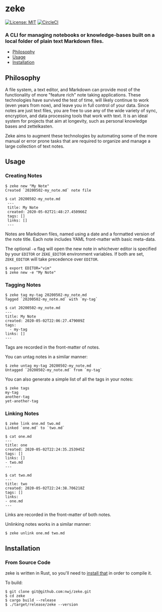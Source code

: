 # zeke

[![License: MIT](https://img.shields.io/badge/License-MIT-blue.svg)](https://opensource.org/licenses/MIT)
[![CircleCI](https://dl.circleci.com/status-badge/img/circleci/VM8enYtRd7z5ktxpDSNF3i/NnsMHwwQryUWewHPTvmxg4/tree/main.svg?style=svg)](https://dl.circleci.com/status-badge/redirect/circleci/VM8enYtRd7z5ktxpDSNF3i/NnsMHwwQryUWewHPTvmxg4/tree/main)

### A CLI for managing notebooks or knowledge-bases built on a local folder of plain text Markdown files.

- [Philosophy](#philosophy)
- [Usage](#usage)
- [Installation](#installation)

## Philosophy

A file system, a text editor, and Markdown can provide most of the functionality of more "feature rich" note taking applications. These technologies have survived the test of time, will likely continue to work (even years from now), and leave you in full control of your data. Since notes are just text files, you are free to use any of the wide variety of sync, encryption, and data processing tools that work with text. It is an ideal system for projects that aim at longevity, such as personal knowledge bases and zettelkasten.

Zeke aims to augment these technologies by automating some of the more manual or error prone tasks that are required to organize and manage a large collection of text notes.

## Usage

### Creating Notes

```
$ zeke new "My Note"
Created `20200502-my_note.md` note file

$ cat 20200502-my_note.md
 ---
 title: My Note
 created: 2020-05-02T21:48:27.450966Z
 tags: []
 links: []
 ---
```

Notes are Markdown files, named using a date and a formatted version of the note title. Each note includes YAML front-matter with basic meta-data.

The optional `-e` flag will open the new note in whichever editor is specified by your `EDITOR` or `ZEKE_EDITOR` environment variables. If both are set, `ZEKE_EDITOR` will take precedence over `EDITOR`.

```
$ export EDITOR="vim"
$ zeke new -e "My Note"
```

### Tagging Notes
```
$ zeke tag my-tag 20200502-my_note.md
Tagged `20200502-my_note.md` with `my-tag`

$ cat 20200502-my_note.md
---
title: My Note
created: 2020-05-02T22:06:27.479009Z
tags:
  - my-tag
links: []
---
```

Tags are recorded in the front-matter of notes.

You can untag notes in a similar manner:

```
$ zeke untag my-tag 20200502-my_note.md
Untagged `20200502-my_note.md` from `my-tag`
```

You can also generate a simple list of all the tags in your notes:

```
$ zeke tags
my-tag
another-tag
yet-another-tag
```

### Linking Notes

```
$ zeke link one.md two.md
Linked `one.md` to `two.md`

$ cat one.md
---
title: one
created: 2020-05-02T22:24:35.253945Z
tags: []
links: []
- two.md
---

$ cat two.md
---
title: two
created: 2020-05-02T22:24:38.706218Z
tags: []
links:
- one.md
---
```

Links are recorded in the front-matter of both notes.

Unlinking notes works in a similar manner:

```
$ zeke unlink one.md two.md
```

## Installation

### From Source Code

zeke is written in Rust, so you'll need to [install that](https://www.rust-lang.org/tools/install) in order to compile it.

To build:
```
$ git clone git@github.com:nwj/zeke.git
$ cd zeke
$ cargo build --release
$ ./target/release/zeke --version
```
